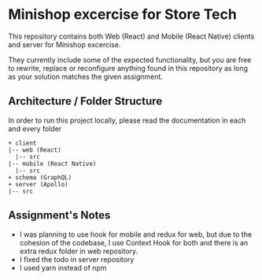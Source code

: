 # Minishop excercise for Store Tech

This repository contains both Web (React) and Mobile (React Native) clients and server for Minishop excercise.

They currently include some of the expected functionality, but you are free to rewrite, replace or reconfigure anything found in this repository as long as your solution matches the given assignment.

## Architecture / Folder Structure

In order to run this project locally, please read the documentation in each and every folder

```
+ client
|-- web (React)
  |-- src
|-- mobile (React Native)
  |-- src
+ schema (GraphQL)
+ server (Apollo)
|-- src
```
## Assignment's Notes
* I was planning to use hook for mobile and redux for web, but due to the cohesion of the codebase, I use Context Hook for both and there is an extra redux folder in web repository.
* I fixed the todo in server repository
* I used yarn instead of npm